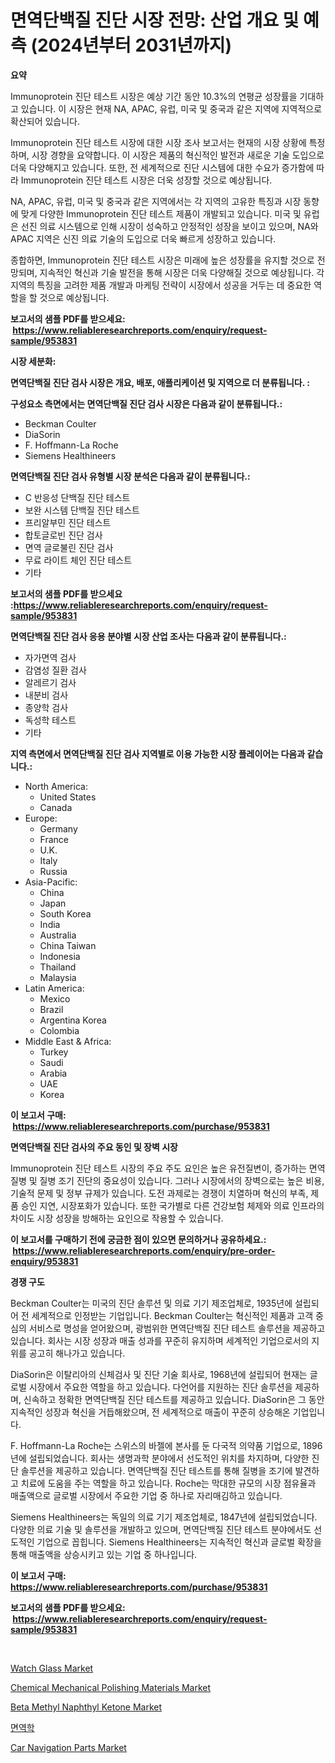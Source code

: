 <p><h1>면역단백질 진단 시장 전망: 산업 개요 및 예측 (2024년부터 2031년까지)</h1></p><p><strong>요약</strong></p>
<p><p>Immunoprotein 진단 테스트 시장은 예상 기간 동안 10.3%의 연평균 성장률을 기대하고 있습니다. 이 시장은 현재 NA, APAC, 유럽, 미국 및 중국과 같은 지역에 지역적으로 확산되어 있습니다.</p><p>Immunoprotein 진단 테스트 시장에 대한 시장 조사 보고서는 현재의 시장 상황에 특정하며, 시장 경향을 요약합니다. 이 시장은 제품의 혁신적인 발전과 새로운 기술 도입으로 더욱 다양해지고 있습니다. 또한, 전 세계적으로 진단 시스템에 대한 수요가 증가함에 따라 Immunoprotein 진단 테스트 시장은 더욱 성장할 것으로 예상됩니다.</p><p>NA, APAC, 유럽, 미국 및 중국과 같은 지역에서는 각 지역의 고유한 특징과 시장 동향에 맞게 다양한 Immunoprotein 진단 테스트 제품이 개발되고 있습니다. 미국 및 유럽은 선진 의료 시스템으로 인해 시장이 성숙하고 안정적인 성장을 보이고 있으며, NA와 APAC 지역은 신진 의료 기술의 도입으로 더욱 빠르게 성장하고 있습니다.</p><p>종합하면, Immunoprotein 진단 테스트 시장은 미래에 높은 성장률을 유지할 것으로 전망되며, 지속적인 혁신과 기술 발전을 통해 시장은 더욱 다양해질 것으로 예상됩니다. 각 지역의 특징을 고려한 제품 개발과 마케팅 전략이 시장에서 성공을 거두는 데 중요한 역할을 할 것으로 예상됩니다.</p></p>
<p><strong>보고서의 샘플 PDF를 받으세요: &nbsp;<a href="https://www.reliableresearchreports.com/enquiry/request-sample/953831">https://www.reliableresearchreports.com/enquiry/request-sample/953831</a></strong></p>
<p><strong>시장 세분화:</strong></p>
<p><strong> 면역단백질 진단 검사 시장은 개요, 배포, 애플리케이션 및 지역으로 더 분류됩니다. :</strong></p>
<p><strong>구성요소 측면에서는 면역단백질 진단 검사 시장은 다음과 같이 분류됩니다.:</strong></p>
<p><ul><li>Beckman Coulter</li><li>DiaSorin</li><li>F. Hoffmann-La Roche</li><li>Siemens Healthineers</li></ul></p>
<p><strong> 면역단백질 진단 검사 유형별 시장 분석은 다음과 같이 분류됩니다.:</strong></p>
<p><ul><li>C 반응성 단백질 진단 테스트</li><li>보완 시스템 단백질 진단 테스트</li><li>프리알부민 진단 테스트</li><li>합토글로빈 진단 검사</li><li>면역 글로불린 진단 검사</li><li>무료 라이트 체인 진단 테스트</li><li>기타</li></ul></p>
<p><strong>보고서의 샘플 PDF를 받으세요 :<a href="https://www.reliableresearchreports.com/enquiry/request-sample/953831">https://www.reliableresearchreports.com/enquiry/request-sample/953831</a></strong></p>
<p><strong> 면역단백질 진단 검사 응용 분야별 시장 산업 조사는 다음과 같이 분류됩니다.:</strong></p>
<p><ul><li>자가면역 검사</li><li>감염성 질환 검사</li><li>알레르기 검사</li><li>내분비 검사</li><li>종양학 검사</li><li>독성학 테스트</li><li>기타</li></ul></p>
<p><strong>지역 측면에서 면역단백질 진단 검사 지역별로 이용 가능한 시장 플레이어는 다음과 같습니다.:</strong></p>
<p><ul>
    <li>
        North America:
        <ul>
            <li>United States</li>
            <li>Canada</li>
        </ul>
    </li>
    <li>
        Europe:
        <ul>
            <li>Germany</li>
            <li>France</li>
            <li>U.K.</li>
            <li>Italy</li>
            <li>Russia</li>
        </ul>
    </li>
    <li>
        Asia-Pacific:
        <ul>
            <li>China</li>
            <li>Japan</li>
            <li>South Korea</li>
            <li>India</li>
            <li>Australia</li>
            <li>China Taiwan</li>
            <li>Indonesia</li>
            <li>Thailand</li>
            <li>Malaysia</li>
        </ul>
    </li>
    <li>
        Latin America:
        <ul>
            <li>Mexico</li>
            <li>Brazil</li>
            <li>Argentina Korea</li>
            <li>Colombia</li>
        </ul>
    </li>
    <li>
        Middle East & Africa:
        <ul>
            <li>Turkey</li>
            <li>Saudi</li>
            <li>Arabia</li>
            <li>UAE</li>
            <li>Korea</li>
        </ul>
    </li>
    </ul></p>
<p><strong>이 보고서 구매: &nbsp;<a href="https://www.reliableresearchreports.com/purchase/953831">https://www.reliableresearchreports.com/purchase/953831</a></strong></p>
<p><strong>면역단백질 진단 검사의 주요 동인 및 장벽 시장</strong></p>
<p><p>Immunoprotein 진단 테스트 시장의 주요 주도 요인은 높은 유전질변이, 증가하는 면역질병 및 질병 조기 진단의 중요성이 있습니다. 그러나 시장에서의 장벽으로는 높은 비용, 기술적 문제 및 정부 규제가 있습니다. 도전 과제로는 경쟁이 치열하며 혁신의 부족, 제품 승인 지연, 시장포화가 있습니다. 또한 국가별로 다른 건강보험 체제와 의료 인프라의 차이도 시장 성장을 방해하는 요인으로 작용할 수 있습니다.</p></p>
<p><strong>이 보고서를 구매하기 전에 궁금한 점이 있으면 문의하거나 공유하세요.: &nbsp;<a href="https://www.reliableresearchreports.com/enquiry/pre-order-enquiry/953831">https://www.reliableresearchreports.com/enquiry/pre-order-enquiry/953831</a></strong></p>
<p><strong>경쟁 구도</strong></p>
<p><p>Beckman Coulter는 미국의 진단 솔루션 및 의료 기기 제조업체로, 1935년에 설립되어 전 세계적으로 인정받는 기업입니다. Beckman Coulter는 혁신적인 제품과 고객 중심의 서비스로 명성을 얻어왔으며, 광범위한 면역단백질 진단 테스트 솔루션을 제공하고 있습니다. 회사는 시장 성장과 매출 성과를 꾸준히 유지하며 세계적인 기업으로서의 지위를 공고히 해나가고 있습니다.</p><p>DiaSorin은 이탈리아의 신체검사 및 진단 기술 회사로, 1968년에 설립되어 현재는 글로벌 시장에서 주요한 역할을 하고 있습니다. 다언어를 지원하는 진단 솔루션을 제공하며, 신속하고 정확한 면역단백질 진단 테스트를 제공하고 있습니다. DiaSorin은 그 동안 지속적인 성장과 혁신을 거듭해왔으며, 전 세계적으로 매출이 꾸준히 상승해온 기업입니다.</p><p>F. Hoffmann-La Roche는 스위스의 바젤에 본사를 둔 다국적 의약품 기업으로, 1896년에 설립되었습니다. 회사는 생명과학 분야에서 선도적인 위치를 차지하며, 다양한 진단 솔루션을 제공하고 있습니다. 면역단백질 진단 테스트를 통해 질병을 조기에 발견하고 치료에 도움을 주는 역할을 하고 있습니다. Roche는 막대한 규모의 시장 점유율과 매출액으로 글로벌 시장에서 주요한 기업 중 하나로 자리매김하고 있습니다.</p><p>Siemens Healthineers는 독일의 의료 기기 제조업체로, 1847년에 설립되었습니다. 다양한 의료 기술 및 솔루션을 개발하고 있으며, 면역단백질 진단 테스트 분야에서도 선도적인 기업으로 꼽힙니다. Siemens Healthineers는 지속적인 혁신과 글로벌 확장을 통해 매출액을 상승시키고 있는 기업 중 하나입니다.</p></p>
<p><strong>이 보고서 구매: &nbsp; <a href="https://www.reliableresearchreports.com/purchase/953831">https://www.reliableresearchreports.com/purchase/953831</a></strong></p>
<p><strong>보고서의 샘플 PDF를 받으세요: &nbsp;<a href="https://www.reliableresearchreports.com/enquiry/request-sample/953831">https://www.reliableresearchreports.com/enquiry/request-sample/953831</a></strong><strong></strong></p>
<p>&nbsp;</p>
<p><p><a href="https://view.publitas.com/reportprime-1/watch-glass-market-growth-market-trends-covid-19-impact-and-forecasts-for-period-from-2024-2031/">Watch Glass Market</a></p><p><a href="https://issuu.com/reportprime-2/docs/chemical-mechanical-polishing-materials-market-siz">Chemical Mechanical Polishing Materials Market</a></p><p><a href="https://acidic-farm-354.notion.site/Beta-Methyl-Naphthyl-Ketone-Market-Size-Share-Trends-Analysis-Report-By-Application-Regional-Out-4b63d4c32aab4735bf8ae13fef49f234">Beta Methyl Naphthyl Ketone Market</a></p><p><a href="https://github.com/mpodehpw07370073/Market-Research-Report-List-1/blob/main/4136925184959.md">면역학</a></p><p><a href="https://github.com/rahu1506/Market-Research-Report-List-3/blob/main/car-navigation-parts-market.md">Car Navigation Parts Market</a></p></p>